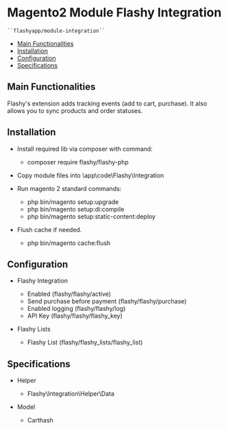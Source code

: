 # Magento2 Module Flashy Integration

    ``flashyapp/module-integration``

 - [Main Functionalities](#markdown-header-main-functionalities)
 - [Installation](#markdown-header-installation)
 - [Configuration](#markdown-header-configuration)
 - [Specifications](#markdown-header-specifications)


## Main Functionalities
Flashy's extension adds tracking events (add to cart, purchase). It also allows you to sync products and order statuses.

## Installation
 - Install required lib via composer with command:
    - composer require flashy/flashy-php

 - Copy module files into \app\code\Flashy\Integration

 - Run magento 2 standard commands:
    - php bin/magento setup:upgrade
    - php bin/magento setup:di:compile
    - php bin/magento setup:static-content:deploy

 - Flush cache if needed.
    - php bin/magento cache:flush

## Configuration
		
 - Flashy Integration
	- Enabled (flashy/flashy/active)
	- Send purchase before payment (flashy/flashy/purchase)
	- Enabled logging (flashy/flashy/log)
	- API Key (flashy/flashy/flashy_key)
 
 - Flashy Lists
	- Flashy List (flashy/flashy_lists/flashy_list)


## Specifications

 - Helper
	- Flashy\Integration\Helper\Data

 - Model
	- Carthash

